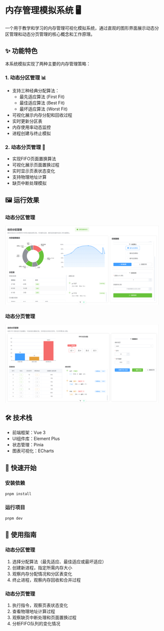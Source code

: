 # 内存管理模拟系统 🖥️

一个用于教学和学习的内存管理可视化模拟系统，通过直观的图形界面展示动态分区管理和动态分页管理的核心概念和工作原理。

## ✨ 功能特色

本系统模拟实现了两种主要的内存管理策略：

### 1. 动态分区管理 📊

- 支持三种经典分配算法：
  - 最先适应算法 (First Fit)
  - 最佳适应算法 (Best Fit)
  - 最坏适应算法 (Worst Fit)
- 可视化展示内存分配和回收过程
- 实时更新分区表
- 内存使用率动态监控
- 进程创建与终止模拟

### 2. 动态分页管理 📑

- 实现FIFO页面置换算法
- 可视化展示页面置换过程
- 实时显示页表状态变化
- 支持物理地址计算
- 缺页中断处理模拟

## 🖼️ 运行效果

### 动态分区管理

![动态分区管理](src\assets\samples\动态分区管理.png)

### 动态分页管理

![动态分页管理](src\assets\samples\动态分页管理.png)

## 🛠️ 技术栈

- 前端框架：Vue 3
- UI组件库：Element Plus
- 状态管理：Pinia
- 图表可视化：ECharts

## 🚀 快速开始

### 安装依赖

```bash
pnpm install
```

### 运行项目

```bash
pnpm dev
```

## 📖 使用指南

### 动态分区管理

1. 选择分配算法（最先适应、最佳适应或最坏适应）
2. 创建新进程，指定所需内存大小
3. 观察内存分配情况和分区表变化
4. 终止进程，观察内存回收和合并过程

### 动态分页管理

1. 执行指令，观察页表状态变化
2. 查看物理地址计算过程
3. 观察缺页中断处理和页面置换过程
4. 分析FIFO队列的变化情况
